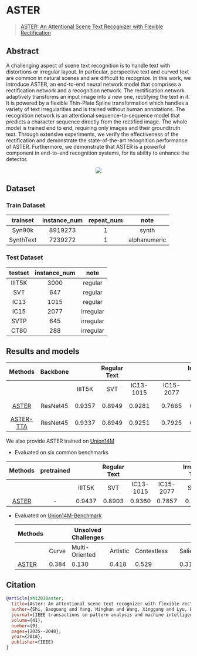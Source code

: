 # ASTER

> [ASTER: An Attentional Scene Text Recognizer with Flexible Rectification](https://ieeexplore.ieee.org/abstract/document/8395027/)

<!-- [ALGORITHM] -->

## Abstract

A challenging aspect of scene text recognition is to handle text with distortions or irregular layout. In particular, perspective text and curved text are common in natural scenes and are difficult to recognize. In this work, we introduce ASTER, an end-to-end neural network model that comprises a rectification network and a recognition network. The rectification network adaptively transforms an input image into a new one, rectifying the text in it. It is powered by a flexible Thin-Plate Spline transformation which handles a variety of text irregularities and is trained without human annotations. The recognition network is an attentional sequence-to-sequence model that predicts a character sequence directly from the rectified image. The whole model is trained end to end, requiring only images and their groundtruth text. Through extensive experiments, we verify the effectiveness of the rectification and demonstrate the state-of-the-art recognition performance of ASTER. Furthermore, we demonstrate that ASTER is a powerful component in end-to-end recognition systems, for its ability to enhance the detector.

<div align=center>
<img src="https://user-images.githubusercontent.com/65173622/207841597-fcd596cf-20eb-42db-9108-21e586dd9109.png"/>
</div>

## Dataset

### Train Dataset

| trainset  | instance_num | repeat_num |     note     |
| :-------: | :----------: | :--------: | :----------: |
|  Syn90k   |   8919273    |     1      |    synth     |
| SynthText |   7239272    |     1      | alphanumeric |

### Test Dataset

| testset | instance_num |   note    |
| :-----: | :----------: | :-------: |
| IIIT5K  |     3000     |  regular  |
|   SVT   |     647      |  regular  |
|  IC13   |     1015     |  regular  |
|  IC15   |     2077     | irregular |
|  SVTP   |     645      | irregular |
|  CT80   |     288      | irregular |

## Results and models

|                             Methods                              | Backbone |        | Regular Text |           |     |           | Irregular Text |        |                               download                                |
| :--------------------------------------------------------------: | :------: | :----: | :----------: | :-------: | :-: | :-------: | :------------: | :----: | :-------------------------------------------------------------------: |
|                                                                  |          | IIIT5K |     SVT      | IC13-1015 |     | IC15-2077 |      SVTP      |  CT80  |                                                                       |
|   [ASTER](/configs/textrecog/aster/aster_resnet45_6e_st_mj.py)   | ResNet45 | 0.9357 |    0.8949    |  0.9281   |     |  0.7665   |     0.8062     | 0.8507 | [model](https://download.openmmlab.com/mmocr/textrecog/aster/aster_resnet45_6e_st_mj/aster_resnet45_6e_st_mj-cc56eca4.pth) \| [log](https://download.openmmlab.com/mmocr/textrecog/aster/aster_resnet45_6e_st_mj/20221214_232605.log) |
| [ASTER-TTA](/configs/textrecog/aster/aster_resnet45_6e_st_mj.py) | ResNet45 | 0.9337 |    0.8949    |  0.9251   |     |  0.7925   |     0.8109     | 0.8507 |                                                                       |

We also provide ASTER trained on [Union14M](https://github.com/Mountchicken/Union14M)

- Evaluated on six common benchmarks

|                            Methods                             | pretrained |        | Regular Text |           |           | Irregular Text |        | download                                                                 |
| :------------------------------------------------------------: | :--------: | :----: | :----------: | :-------: | :-------: | :------------: | :----: | :----------------------------------------------------------------------- |
|                                                                |            | IIIT5K |     SVT      | IC13-1015 | IC15-2077 |      SVTP      |  CT80  |                                                                          |
| [ASTER](configs/textrecog/aster/aster_resnet45_6e_union14m.py) |     -      | 0.9437 |    0.8903    |  0.9360   |  0.7857   |     0.8093     | 0.9097 | [model](https://download.openmmlab.com/mmocr/textrecog/aster/aster_union14m/aster_union14m-230eb471.pth) |

- Evaluated on [Union14M-Benchmark](https://github.com/Mountchicken/Union14M)

  | Methods                                                |       | Unsolved Challenges |          |             |     |         | Additional Challenges |            | General | download                                                |
  | ------------------------------------------------------ | ----- | ------------------- | -------- | ----------- | --- | ------- | --------------------- | ---------- | ------- | ------------------------------------------------------- |
  |                                                        | Curve | Multi-Oriented      | Artistic | Contextless |     | Salient | Multi-Words           | Incomplete | General |                                                         |
  | [ASTER](configs/textrecog/aster/aster_resnet45_6e_union14m.py) | 0.384 | 0.130               | 0.418    | 0.529       |     | 0.319   | 0.498                 | 0.013      | 0.667   | [model](https://download.openmmlab.com/mmocr/textrecog/aster/aster_union14m/aster_union14m-230eb471.pth) |

## Citation

```bibtex
@article{shi2018aster,
  title={Aster: An attentional scene text recognizer with flexible rectification},
  author={Shi, Baoguang and Yang, Mingkun and Wang, Xinggang and Lyu, Pengyuan and Yao, Cong and Bai, Xiang},
  journal={IEEE transactions on pattern analysis and machine intelligence},
  volume={41},
  number={9},
  pages={2035--2048},
  year={2018},
  publisher={IEEE}
}
```
